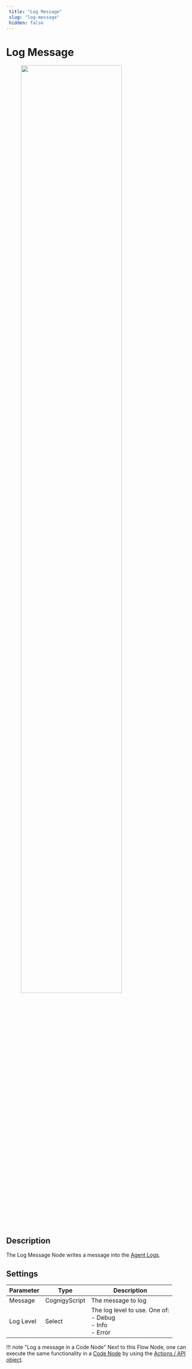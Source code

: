```yaml
---
 title: "Log Message" 
 slug: "log-message" 
 hidden: false 
---
```

# Log Message

<figure>
  <img class="image-center" src="../../../../../_assets/ai/build/node-reference/other/log-message.png" width="80%" />
</figure>

## Description

The Log Message Node writes a message into the [Agent Logs](../../../test/logs.md).

## Settings

| Parameter | Type          | Description                                                      |
|-----------|---------------|------------------------------------------------------------------|
| Message   | CognigyScript | The message to log                                               |
| Log Level | Select        | The log level to use. One of:<br/>- Debug<br/>- Info<br/>- Error |

!!! note "Log a message in a Code Node"
    Next to this Flow Node, one can execute the same functionality in a [Code Node](../basic/code/overview.md) by using the [Actions / API object](../basic/code/actions.md).